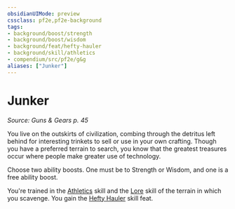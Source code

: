 ```yaml
---
obsidianUIMode: preview
cssclass: pf2e,pf2e-background
tags:
- background/boost/strength
- background/boost/wisdom
- background/feat/hefty-hauler
- background/skill/athletics
- compendium/src/pf2e/g&g
aliases: ["Junker"]
---
```

# Junker
*Source: Guns & Gears p. 45*  

You live on the outskirts of civilization, combing through the detritus left behind for interesting trinkets to sell or use in your own crafting. Though you have a preferred terrain to search, you know that the greatest treasures occur where people make greater use of technology.

Choose two ability boosts. One must be to Strength or Wisdom, and one is a free ability boost.

You're trained in the [Athletics](/compendium/skills.md#Athletics) skill and the [Lore](/compendium/skills.md#Lore) skill of the terrain in which you scavenge. You gain the [Hefty Hauler](/compendium/feats/hefty-hauler.md) skill feat.